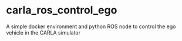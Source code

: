 # carla_ros_control_ego
A simple docker environment and python ROS node to control the ego vehicle in the CARLA simulator
